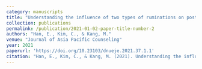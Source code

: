 ```yaml
---
category: manuscripts
title: "Understanding the influence of two types of ruminations on posttraumatic growth"
collection: publications
permalink: /publication/2021-01-02-paper-title-number-2 
authors: "Han, E., Kim, C., & Kang, M."
venue: "Journal of Asia Pacific Counseling"
year: 2021
paperurl: 'https://doi.org/10.23103/dnueje.2021.37.1.1'
citation: "Han, E., Kim, C., & Kang, M. (2021). Understanding the influence of two types of ruminations on posttraumatic growth. Journal of Asia Pacific Counseling. 11(1), 1-14. https://doi.org/10.18401/2021.11.1.1" 
---
```


